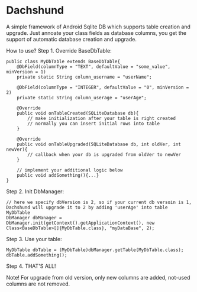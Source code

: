 Dachshund
=========

A simple framework of Android Sqlite DB which supports table creation and upgrade.
Just annoate your class fields as database columns, you get the support of automatic database creation and upgrade.

How to use?
Step 1. Override BaseDbTable:

    public class MyDbTable extends BaseDbTable{
        @DbField(columnType = "TEXT", defaultValue = "some_value", minVersion = 1)
        private static String column_username = "userName";
        
        @DbField(columnType = "INTEGER", defaultValue = "0", minVersion = 2)
        private static String column_userage = "userAge";

        @Override
        public void onTableCreated(SQLiteDatabase db){
            // make initialization after your table is right created
            // normally you can insert initial rows into table
        }
        
        @Override
        public void onTableUpgraded(SQLiteDatabase db, int oldVer, int newVer){
            // callback when your db is upgraded from oldVer to newVer
        }
        
        // implement your additional logic below
        public void addSomething(){...}
    }
    
Step 2. Init DbManager:

    // here we specify dbVersion is 2, so if your current db versoin is 1, Dachshund will upgrade it to 2 by adding 'userAge' into table MyDbTable
    DbManager dbManager = DbManager.init(getContext().getApplicationContext(), new Class<BaseDbTable>[]{MyDbTable.class}, "myDataBase", 2);
    
Step 3. Use your table:

    MyDbTable dbTable = (MyDbTable)dbManager.getTable(MyDbTable.class);
    dbTable.addSomething();
    
Step 4. THAT'S ALL!

Note!
For upgrade from old version, only new columns are added, not-used columns are not removed.
